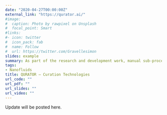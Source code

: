 ```yaml
---
date: "2020-04-27T00:00:00Z"
external_link: "https://qurator.ai/"
#image:
#  caption: Photo by rawpixel on Unsplash
#  focal_point: Smart
#links:
#- icon: twitter
#  icon_pack: fab
#  name: Follow
#  url: https://twitter.com/Gravellesimon
slides: example
summary: As part of the research and development work, manual sub-processes of curation were automated with the help of AI technologies. These include, for example, searching and finding, viewing, selecting, ordering, sorting, summarizing, classifying, linking, or visualizing content and data. Further developed as curation technologies, they support the process of creating and maintaining content while at the same time creating an optimal basis for intelligent services such as semantic search, recommendation, or monitoring systems. The aim of the joint project was to develop a technology platform that supports a wide range of information sources, data formats and application scenarios. This modular platform is used to test and index.mdevaluate the newly developed processes.
tags:
- Nanofluids
title: QURATOR – Curation Technologies
url_code: ""
url_pdf: ""
url_slides: ""
url_video: ""
---
```

Update will be posted here.

